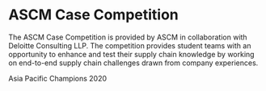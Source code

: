 # ASCM Case Competition


The ASCM Case Competition is provided by ASCM in collaboration with Deloitte Consulting LLP. The competition provides student teams with an opportunity to enhance and test their supply chain knowledge by working on end-to-end supply chain challenges drawn from company experiences.


Asia Pacific Champions 2020
